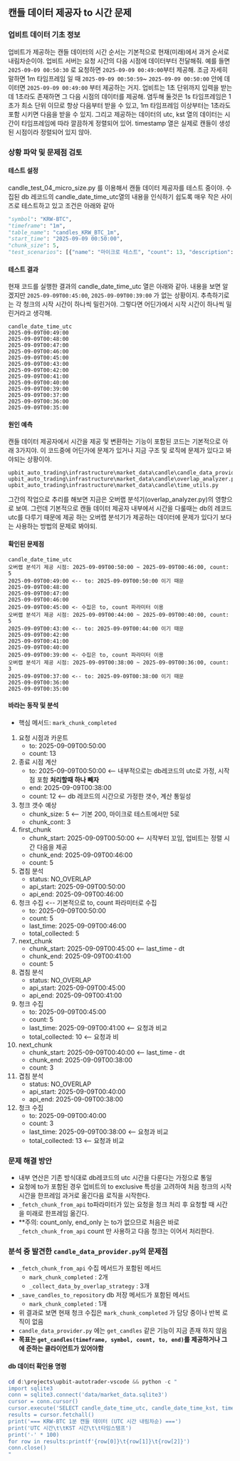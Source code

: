 ## 캔들 데이터 제공자 to 시간 문제

### 업비트 데이터 기초 정보
업비트가 제공하는 캔들 데이터의 시간 순서는 기본적으로 현재(미래)에서 과거 순서로 내림차순이야.
업비트 서버는 요청 시간의 다음 시점에 데이터부터 전달해줘. 예를 들면 `2025-09-09 00:50:30` 로 요청하면 `2025-09-09 00:49:00`부터 제공해. 조금 자세히 말하면 1m 타임프레임 일 때 `2025-09-09 00:50:59`~ `2025-09-09 00:50:00` 안에 데이터면 `2025-09-09 00:49:00` 부터 제공하는 거지. 업비트는 1초 단위까지 입력을 받는데 1초라도 존재하면 그 다음 시점의 데이터를 제공해. 염두해 둘것은 1s 타임프레임은 1초가 최소 단위 이므로 항상 다음부터 받을 수 있고, 1m 타임프레임 이상부터는 1초라도 포함 시키면 다음을 받을 수 있지. 그리고 제공하는 데이터의 utc, kst 열의 데이터는 시간이 타임프레임에 따라 깔끔하게 정렬되어 있어. timestamp 열은 실제로 캔들이 생성된 시점이라 정렬되어 있지 않아. 

### 상황 파악 및 문제점 검토
#### 테스트 설정
candle_test_04_micro_size.py 를 이용해서 캔들 데이터 제공자를 테스트 중이야. 수집된 db 레코드의 candle_date_time_utc열의 내용을 인식하기 쉽도록 매우 작은 사이즈로 테스트하고 있고 조건은 아래와 같아
```python
"symbol": "KRW-BTC",
"timeframe": "1m",
"table_name": "candles_KRW_BTC_1m",
"start_time": "2025-09-09 00:50:00",
"chunk_size": 5,
"test_scenarios": [{"name": "마이크로 테스트", "count": 13, "description": "utc 상세 분석"}]
```

#### 테스트 결과
현재 코드를 실행한 결과의 candle_date_time_utc 열은 아래와 같아. 내용을 보면 알겠지만 `2025-09-09T00:45:00`, `2025-09-09T00:39:00` 가 없는 상황이지. 추측하기로는 각 청크의 시작 시간이 하나씩 밀린거야. 그렇다면 어딘가에서 시작 시간이 하나씩 밀린거라고 생각해.

```candles_KRW_BTC_1m
candle_date_time_utc
2025-09-09T00:49:00
2025-09-09T00:48:00
2025-09-09T00:47:00
2025-09-09T00:46:00
2025-09-09T00:45:00
2025-09-09T00:43:00
2025-09-09T00:42:00
2025-09-09T00:41:00
2025-09-09T00:40:00
2025-09-09T00:39:00
2025-09-09T00:37:00
2025-09-09T00:36:00
2025-09-09T00:35:00
```

#### 원인 예측
캔들 데이터 제공자에서 시간을 제공 및 변환하는 기능이 포함된 코드는 기본적으로 아래 3가지야. 이 코드중에 어딘가에 문제가 있거나 지금 구조 및 로직에 문제가 있다고 봐야되는 상황이야.
```
upbit_auto_trading\infrastructure\market_data\candle\candle_data_provider.py
upbit_auto_trading\infrastructure\market_data\candle\overlap_analyzer.py
upbit_auto_trading\infrastructure\market_data\candle\time_utils.py
```

그간의 작업으로 추리를 해보면 지금은 오버랩 분석기(overlap_analyzer.py)의 영향으로 보여. 그런데 기본적으로 캔들 데이터 제공자 내부에서 시간을 다룰때는 db의 레코드 utc를 다루기 때문에 제공 하는 오버랩 분석기가 제공하는 데이터에 문제가 있다기 보다는 사용하는 방법의 문제로 봐야되.

#### 확인된 문제점
```candles_KRW_BTC_1m
candle_date_time_utc
오버랩 분석기 제공 시점: 2025-09-09T00:50:00 ~ 2025-09-09T00:46:00, count: 5
2025-09-09T00:49:00 <-- to: 2025-09-09T00:50:00 이기 때문
2025-09-09T00:48:00
2025-09-09T00:47:00
2025-09-09T00:46:00
2025-09-09T00:45:00 <- 수집은 to, count 파라미터 이용
오버랩 분석기 제공 시점: 2025-09-09T00:44:00 ~ 2025-09-09T00:40:00, count: 5
2025-09-09T00:43:00 <-- to: 2025-09-09T00:44:00 이기 때문
2025-09-09T00:42:00
2025-09-09T00:41:00
2025-09-09T00:40:00
2025-09-09T00:39:00 <- 수집은 to, count 파라미터 이용
오버랩 분석기 제공 시점: 2025-09-09T00:38:00 ~ 2025-09-09T00:36:00, count: 3
2025-09-09T00:37:00 <-- to: 2025-09-09T00:38:00 이기 때문
2025-09-09T00:36:00
2025-09-09T00:35:00
```

#### 바라는 동작 및 분석
- 핵심 메서드: `mark_chunk_completed`
1. 요청 시점과 카운트
	- to: 2025-09-09T00:50:00
	- count: 13
2. 종료 시점 계산
	- to: 2025-09-09T00:50:00 <-- 내부적으로는 db레코드의 utc로 가정, 시작점 포함 **처리할때 하나 빼자**
	- end: 2025-09-09T00:38:00
	- count: 12 <-- db 레코드의 시간으로 가정한 갯수, 계산 통일성
3. 청크 갯수 예상
	- chunk_size: 5 <-- 기본 200, 마이크로 테스트에서만 5로
	- chunk_cont: 3
4. first_chunk
	- chunk_start: 2025-09-09T00:50:00 <-- 시작부터 꼬임, 업비트는 정렬 시간 다음을 제공
	- chunk_end: 2025-09-09T00:46:00
	- count: 5
5. 겹침 분석
	- status: NO_OVERLAP
	- api_start: 2025-09-09T00:50:00
	- api_end: 2025-09-09T00:46:00
6. 청크 수집 <-- 기본적으로 to, count 파라미터로 수집
	- to: 2025-09-09T00:50:00
	- count: 5
	- last_time: 2025-09-09T00:46:00
	- total_collected: 5
7. next_chunk
	- chunk_start: 2025-09-09T00:45:00 <-- last_time - dt
	- chunk_end: 2025-09-09T00:41:00
	- count: 5
8. 겹침 분석
	- status: NO_OVERLAP
	- api_start: 2025-09-09T00:45:00
	- api_end: 2025-09-09T00:41:00
9. 청크 수집
	- to: 2025-09-09T00:45:00
	- count: 5
	- last_time: 2025-09-09T00:41:00 <-- 요청과 비교
	- total_collected: 10 <-- 요청과 비
10. next_chunk
	- chunk_start: 2025-09-09T00:40:00 <-- last_time - dt
	- chunk_end: 2025-09-09T00:38:00
	- count: 3
11. 겹침 분석
	- status: NO_OVERLAP
	- api_start: 2025-09-09T00:40:00
	- api_end: 2025-09-09T00:38:00
12. 청크 수집
    - to: 2025-09-09T00:40:00
	- count: 3
	- last_time: 2025-09-09T00:38:00 <-- 요청과 비교
	- total_collected: 13 <-- 요청과 비교

### 문제 해결 방안
- 내부 연산은 기존 방식대로 db레코드의 utc 시간을 다룬다는 가정으로 통일
- 요청에 to가 포함된 경우 업비트의 to exclusive 특성을 고려하여 처음 청크의 시작 시간을 한프레임 과거로 옮긴다음 로직을 시작한다.
- `_fetch_chunk_from_api` to파라미터가 있는 요청을 청크 처리 후 요청할 때 시간을 미래로 한프레임 옮긴다.
- **주의: count_only, end_only 는 to가 없으므로 처음은 바로 `_fetch_chunk_from_api` count 만 사용하고 다음 청크는 이어서 처리한다.

### **분석 중 발견한 `candle_data_provider.py`의 문제점**
- `_fetch_chunk_from_api` 수집 메서드가 포함된 메서드
	- `mark_chunk_completed` : 2개
	- `_collect_data_by_overlap_strategy` : 3개
- `_save_candles_to_repository` db 저장 메서드가 포함된 메서드
	- `mark_chunk_completed` : 1개
- 위 결과로 보면 현재 청크 수집은 `mark_chunk_completed` 가 담당 중이나 반복 로직이 없음
- `candle_data_provider.py` 에는 `get_candles` 같은 기능이 지금 존재 하지 않음
- **목표는 `get_candles(timeframe, symbol, count, to, end)`를 제공하거나 그에 준하는 클라이언트가 있어야함**

#### db 데이터 확인용 명령
```powershell
cd d:\projects\upbit-autotrader-vscode && python -c "  
import sqlite3  
conn = sqlite3.connect('data/market_data.sqlite3')  
cursor = conn.cursor()  
cursor.execute('SELECT candle_date_time_utc, candle_date_time_kst, timestamp FROM candles_KRW_BTC_1m ORDER BY candle_date_time_utc DESC')  
results = cursor.fetchall()  
print('=== KRW-BTC 1분 캔들 데이터 (UTC 시간 내림차순) ===')  
print('UTC 시간\t\tKST 시간\t\t타임스탬프')  
print('-' * 100)  
for row in results:print(f'{row[0]}\t{row[1]}\t{row[2]}')  
conn.close()  
"
```

